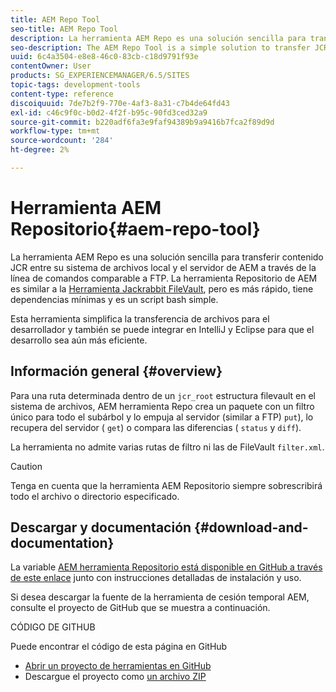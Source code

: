 ```yaml
---
title: AEM Repo Tool
seo-title: AEM Repo Tool
description: La herramienta AEM Repo es una solución sencilla para transferir contenido JCR entre su sistema de archivos local y el servidor de AEM a través de la línea de comandos comparable a FTP. La herramienta AEM Repo es similar a la herramienta Jackrabbit FileVault, pero es más rápida, tiene dependencias mínimas y es un script bash simple.
seo-description: The AEM Repo Tool is a simple solution to transfer JCR content between your local filesystem and the AEM server via the command line comparable to FTP. The AEM Repo Tool is similar to the Jackrabbit FileVault tool, but is faster, has minimal dependencies, and is a simple bash script.
uuid: 6c4a3504-e8e8-46c0-83cb-c18d9791f93e
contentOwner: User
products: SG_EXPERIENCEMANAGER/6.5/SITES
topic-tags: development-tools
content-type: reference
discoiquuid: 7de7b2f9-770e-4af3-8a31-c7b4de64fd43
exl-id: c46c9f0c-b0d2-4f2f-b95c-90fd3ced32a9
source-git-commit: b220adf6fa3e9faf94389b9a9416b7fca2f89d9d
workflow-type: tm+mt
source-wordcount: '284'
ht-degree: 2%

---
```


# Herramienta AEM Repositorio{#aem-repo-tool}

La herramienta AEM Repo es una solución sencilla para transferir contenido JCR entre su sistema de archivos local y el servidor de AEM a través de la línea de comandos comparable a FTP. La herramienta Repositorio de AEM es similar a la [Herramienta Jackrabbit FileVault](/help/sites-developing/ht-vlttool.md), pero es más rápido, tiene dependencias mínimas y es un script bash simple.

Esta herramienta simplifica la transferencia de archivos para el desarrollador y también se puede integrar en IntelliJ y Eclipse para que el desarrollo sea aún más eficiente.

## Información general {#overview}

Para una ruta determinada dentro de un `jcr_root` estructura filevault en el sistema de archivos, AEM herramienta Repo crea un paquete con un filtro único para todo el subárbol y lo empuja al servidor (similar a FTP) `put`), lo recupera del servidor ( `get`) o compara las diferencias ( `status` y `diff`).

La herramienta no admite varias rutas de filtro ni las de FileVault `filter.xml`.

>[!CAUTION]
>
>Tenga en cuenta que la herramienta AEM Repositorio siempre sobrescribirá todo el archivo o directorio especificado.

## Descargar y documentación {#download-and-documentation}

La variable [AEM herramienta Repositorio está disponible en GitHub a través de este enlace](https://github.com/Adobe-Marketing-Cloud/tools/tree/master/repo) junto con instrucciones detalladas de instalación y uso.

Si desea descargar la fuente de la herramienta de cesión temporal AEM, consulte el proyecto de GitHub que se muestra a continuación.

CÓDIGO DE GITHUB

Puede encontrar el código de esta página en GitHub

* [Abrir un proyecto de herramientas en GitHub](https://github.com/Adobe-Marketing-Cloud/tools)
* Descargue el proyecto como [un archivo ZIP](https://github.com/Adobe-Marketing-Cloud/tools/archive/master.zip)
